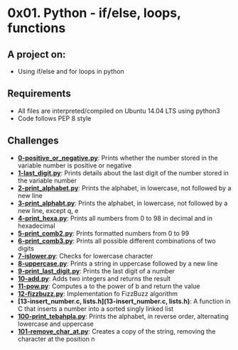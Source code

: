 # 0x01. Python - if/else, loops, functions
  
## A project on:
- Using if/else and for loops in python

## Requirements
- All  files are interpreted/compiled on Ubuntu 14.04 LTS using python3
- Code follows PEP 8 style

## Challenges

- **[0-positive_or_negative.py](0-positive_or_negative.py)**: Prints whether the number stored in the variable number is positive or negative
- **[1-last_digit.py](1-last_digit.py)**: Prints details about the last digit of the number stored in the variable number
- **[2-print_alphabet.py](2-print_alphabet.py)**: Prints the alphabet, in lowercase, not followed by a new line
- **[3-print_alphabt.py](3-print_alphabt.py)**: Prints the alphabet, in lowercase, not followed by a new line, except q, e
- **[4-print_hexa.py](4-print_hexa.py)**: Prints all numbers from 0 to 98 in decimal and in hexadecimal 
- **[5-print_comb2.py](5-print_comb2.py)**: Prints formatted numbers from 0 to 99
- **[6-print_comb3.py](6-print_comb3.py)**: Prints all possible different combinations of two digits
- **[7-islower.py](7-islower.py)**: Checks for lowercase character
- **[8-uppercase.py](8-uppercase.py)**: Prints a string in uppercase followed by a new line
- **[9-print_last_digit.py](9-print_last_digit.py)**: Prints the last digit of a number
- **[10-add.py](10-add.py)**: Adds two integers and returns the result
- **[11-pow.py](11-pow.py)**: Computes a to the power of b and return the value
- **[12-fizzbuzz.py](12-fizzbuzz.py)**: Implementation fo FizzBuzz algorithm
- **[13-insert_number.c, lists.h](13-insert_number.c, lists.h)**: A function in C that inserts a number into a sorted singly linked list
- **[100-print_tebahpla.py](100-print_tebahpla.py)**: Prints the alphabet, in reverse order, alternating lowercase and uppercase
- **[101-remove_char_at.py](101-remove_char_at.py)**: Creates a copy of the string, removing the character at the position n 
